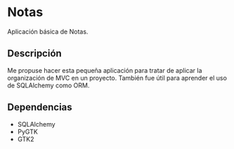 # Notas
Aplicación básica de Notas.

## Descripción
Me propuse hacer esta pequeña aplicación para tratar de aplicar la organización de MVC en un proyecto. También fue útil para aprender el uso de SQLAlchemy como ORM.

## Dependencias
* SQLAlchemy
* PyGTK
* GTK2
